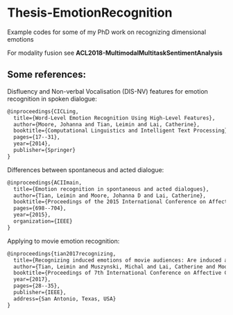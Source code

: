 # Thesis-EmotionRecognition
Example codes for some of my PhD work on recognizing dimensional emotions

For modality fusion see **ACL2018-MultimodalMultitaskSentimentAnalysis**

## Some references:

Disfluency and Non-verbal Vocalisation (DIS-NV) features for emotion recognition in spoken dialogue:

```latex
@inproceedings{CICLing,
  title={Word-Level Emotion Recognition Using High-Level Features},
  author={Moore, Johanna and Tian, Leimin and Lai, Catherine},
  booktitle={Computational Linguistics and Intelligent Text Processing},
  pages={17--31},
  year={2014},
  publisher={Springer}
}
```

Differences between spontaneous and acted dialogue:

```latex
@inproceedings{ACIImain,
  title={Emotion recognition in spontaneous and acted dialogues},
  author={Tian, Leimin and Moore, Johanna D and Lai, Catherine},
  booktitle={Proceedings of the 2015 International Conference on Affective Computing and Intelligent Interaction},
  pages={698--704},
  year={2015},
  organization={IEEE}
}
```

Applying to movie emotion recognition:

```latex
@inproceedings{tian2017recognizing,
  title={Recognizing induced emotions of movie audiences: Are induced and perceived emotions the same?},
  author={Tian, Leimin and Muszynski, Michal and Lai, Catherine and Moore, Johanna D and Kostoulas, Theodoros and Lombardo, Patrizia and Pun, Thierry and Chanel, Guillaume},
  booktitle={Proceedings of 7th International Conference on Affective Computing and Intelligent Interaction},
  year={2017},
  pages={28--35},
  publisher={IEEE},
  address={San Antonio, Texas, USA}
}
```
